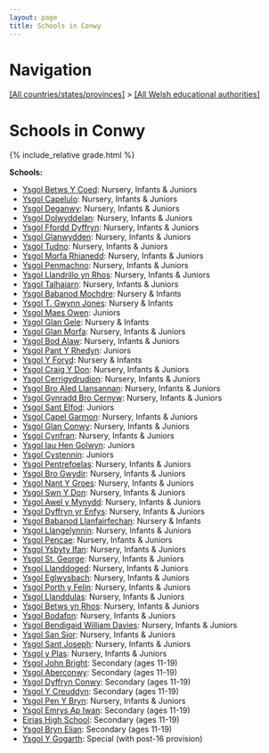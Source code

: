 ```yaml
---
layout: page
title: Schools in Conwy
---
```

# Navigation

[[All countries/states/provinces]](../..) > [[All Welsh educational authorities]](..)

# Schools in Conwy

{% include_relative grade.html %}

**Schools:**

- [Ysgol Betws Y Coed](Ysgol_Betws_Y_Coed): Nursery, Infants & Juniors
- [Ysgol Capelulo](Ysgol_Capelulo): Nursery, Infants & Juniors
- [Ysgol Deganwy](Ysgol_Deganwy): Nursery, Infants & Juniors
- [Ysgol Dolwyddelan](Ysgol_Dolwyddelan): Nursery, Infants & Juniors
- [Ysgol Ffordd Dyffryn](Ysgol_Ffordd_Dyffryn): Nursery, Infants & Juniors
- [Ysgol Glanwydden](Ysgol_Glanwydden): Nursery, Infants & Juniors
- [Ysgol Tudno](Ysgol_Tudno): Nursery, Infants & Juniors
- [Ysgol Morfa Rhianedd](Ysgol_Morfa_Rhianedd): Nursery, Infants & Juniors
- [Ysgol Penmachno](Ysgol_Penmachno): Nursery, Infants & Juniors
- [Ysgol Llandrillo yn Rhos](Ysgol_Llandrillo_yn_Rhos): Nursery, Infants & Juniors
- [Ysgol Talhaiarn](Ysgol_Talhaiarn): Nursery, Infants & Juniors
- [Ysgol Babanod Mochdre](Ysgol_Babanod_Mochdre): Nursery & Infants
- [Ysgol T. Gwynn Jones](Ysgol_T._Gwynn_Jones): Nursery & Infants
- [Ysgol Maes Owen](Ysgol_Maes_Owen): Juniors
- [Ysgol Glan Gele](Ysgol_Glan_Gele): Nursery & Infants
- [Ysgol Glan Morfa](Ysgol_Glan_Morfa): Nursery, Infants & Juniors
- [Ysgol Bod Alaw](Ysgol_Bod_Alaw): Nursery, Infants & Juniors
- [Ysgol Pant Y Rhedyn](Ysgol_Pant_Y_Rhedyn): Juniors
- [Ysgol Y Foryd](Ysgol_Y_Foryd): Nursery & Infants
- [Ysgol Craig Y Don](Ysgol_Craig_Y_Don): Nursery, Infants & Juniors
- [Ysgol Cerrigydrudion](Ysgol_Cerrigydrudion): Nursery, Infants & Juniors
- [Ysgol Bro Aled Llansannan](Ysgol_Bro_Aled_Llansannan): Nursery, Infants & Juniors
- [Ysgol Gynradd Bro Cernyw](Ysgol_Gynradd_Bro_Cernyw): Nursery, Infants & Juniors
- [Ysgol Sant Elfod](Ysgol_Sant_Elfod): Juniors
- [Ysgol Capel Garmon](Ysgol_Capel_Garmon): Nursery, Infants & Juniors
- [Ysgol Glan Conwy](Ysgol_Glan_Conwy): Nursery, Infants & Juniors
- [Ysgol Cynfran](Ysgol_Cynfran): Nursery, Infants & Juniors
- [Ysgol Iau Hen Golwyn](Ysgol_Iau_Hen_Golwyn): Juniors
- [Ysgol Cystennin](Ysgol_Cystennin): Juniors
- [Ysgol Pentrefoelas](Ysgol_Pentrefoelas): Nursery, Infants & Juniors
- [Ysgol Bro Gwydir](Ysgol_Bro_Gwydir): Nursery, Infants & Juniors
- [Ysgol Nant Y Groes](Ysgol_Nant_Y_Groes): Nursery, Infants & Juniors
- [Ysgol Swn Y Don](Ysgol_Swn_Y_Don): Nursery, Infants & Juniors
- [Ysgol Awel y Mynydd](Ysgol_Awel_y_Mynydd): Nursery, Infants & Juniors
- [Ysgol Dyffryn yr Enfys](Ysgol_Dyffryn_yr_Enfys): Nursery, Infants & Juniors
- [Ysgol Babanod Llanfairfechan](Ysgol_Babanod_Llanfairfechan): Nursery & Infants
- [Ysgol Llangelynnin](Ysgol_Llangelynnin): Nursery, Infants & Juniors
- [Ysgol Pencae](Ysgol_Pencae): Nursery, Infants & Juniors
- [Ysgol Ysbyty Ifan](Ysgol_Ysbyty_Ifan): Nursery, Infants & Juniors
- [Ysgol St. George](Ysgol_St._George): Nursery, Infants & Juniors
- [Ysgol Llanddoged](Ysgol_Llanddoged): Nursery, Infants & Juniors
- [Ysgol Eglwysbach](Ysgol_Eglwysbach): Nursery, Infants & Juniors
- [Ysgol Porth y Felin](Ysgol_Porth_y_Felin): Nursery, Infants & Juniors
- [Ysgol Llanddulas](Ysgol_Llanddulas): Nursery, Infants & Juniors
- [Ysgol Betws yn Rhos](Ysgol_Betws_yn_Rhos): Nursery, Infants & Juniors
- [Ysgol Bodafon](Ysgol_Bodafon): Nursery, Infants & Juniors
- [Ysgol Bendigaid William Davies](Ysgol_Bendigaid_William_Davies): Nursery, Infants & Juniors
- [Ysgol San Sior](Ysgol_San_Sior): Nursery, Infants & Juniors
- [Ysgol Sant Joseph](Ysgol_Sant_Joseph): Nursery, Infants & Juniors
- [Ysgol y Plas](Ysgol_y_Plas): Nursery, Infants & Juniors
- [Ysgol John Bright](Ysgol_John_Bright): Secondary (ages 11-19)
- [Ysgol Aberconwy](Ysgol_Aberconwy): Secondary (ages 11-19)
- [Ysgol Dyffryn Conwy](Ysgol_Dyffryn_Conwy): Secondary (ages 11-19)
- [Ysgol Y Creuddyn](Ysgol_Y_Creuddyn): Secondary (ages 11-19)
- [Ysgol Pen Y Bryn](Ysgol_Pen_Y_Bryn): Nursery, Infants & Juniors
- [Ysgol Emrys Ap Iwan](Ysgol_Emrys_Ap_Iwan): Secondary (ages 11-19)
- [Eirias High School](Eirias_High_School): Secondary (ages 11-19)
- [Ysgol Bryn Elian](Ysgol_Bryn_Elian): Secondary (ages 11-19)
- [Ysgol Y Gogarth](Ysgol_Y_Gogarth): Special (with post-16 provision)
